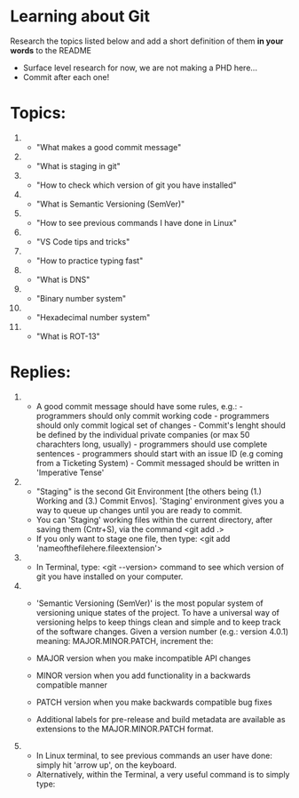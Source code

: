 # Learning about Git

Research the topics listed below and add a short definition of them **in your words** to the README 
  - Surface level research for now, we are not making a PHD here...
  - Commit after each one!

# Topics:
1.  - "What makes a good commit message"
2.  - "What is staging in git"
3.  - "How to check which version of git you have installed"
4.  - "What is Semantic Versioning (SemVer)"
5.  - "How to see previous commands I have done in Linux"
6. - "VS Code tips and tricks"
7. - "How to practice typing fast"
8. - "What is DNS"
9. - "Binary number system"
10. - "Hexadecimal number system"
11. - "What is ROT-13"



# Replies:

1. - A good commit message should have some rules, e.g.:    - programmers should only commit working code
                                                            - programmers should only commit logical set of changes
                                                            - Commit's lenght should be defined by the individual private companies (or max 50 charachters long, usually)
                                                            - programmers should use complete sentences
                                                            - programmers should start with an issue ID (e.g coming from a Ticketing System)
                                                            - Commit messaged should be written in 'Imperative Tense'

2. - "Staging" is the second Git Environment [the others being (1.) Working and (3.) Commit Envos]. 
     'Staging' environment gives you a way to queue up changes until you are ready to commit. 
   - You can 'Staging' working files within the current directory, after saving them (Cntr+S), via the command <git add .>
   - If you only want to stage one file, then type: <git add 'nameofthefilehere.fileextension'>


3. - In Terminal, type: <git --version> command to see which version of git you have installed on your computer.

4. - 'Semantic Versioning (SemVer)' is the most popular system of versioning unique states of the project. 
    To have a universal way of versioning helps to keep things clean and simple and to keep track of the software changes.
    Given a version number (e.g.: version 4.0.1) meaning: MAJOR.MINOR.PATCH, increment the:

    - MAJOR version when you make incompatible API changes
    - MINOR version when you add functionality in a backwards compatible manner
    - PATCH version when you make backwards compatible bug fixes

    - Additional labels for pre-release and build metadata are available as extensions to the MAJOR.MINOR.PATCH format.

5. - In Linux terminal, to see previous commands an user have done: simply hit 'arrow up', on the keyboard.
   - Alternatively, within the Terminal, a very useful command is to simply type: <history>
